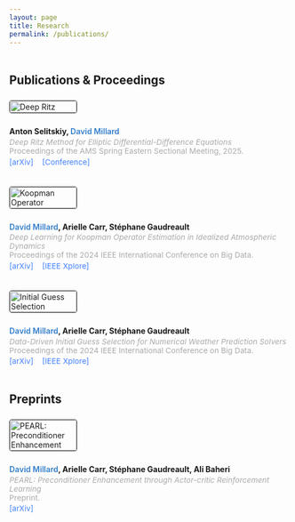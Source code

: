 ```yaml
---
layout: page
title: Research
permalink: /publications/
---
```


<style>
  .pub-entry-flex {
    display: flex;
    flex-wrap: wrap;
    align-items: flex-start;
    gap: 24px;
    margin-bottom: 36px;
  }
  .pub-image {
  flex: 0 0 auto;
  width: 100%;
  max-width: 120px;
  height: auto;
  object-fit: cover;
  border: 1px solid #2a2a2a;
  border-radius: 4px;
  box-shadow: 0 1px 2px rgba(0, 0, 0, 0.1);
}
  .pub-details {
    flex: 1 1 400px;
    min-width: 0;
  }
  .pub-details strong {
  color: #337ecc;
  font-weight: 600;
}
  .pub-title {
    font-weight: bold;
    margin: 0 0 0.2em 0;
  }
  .pub-meta {
    font-size: 0.98em;
    color: #aaa;
    margin-bottom: 0.25em;
  }
  .pub-links {
    margin-top: 0.15em;
    font-size: 0.98em;
  }
  .pub-links a {
    margin-right: 12px;
    color: #4080ff;
    text-decoration: none;
  }
  .pub-links a:hover {
    text-decoration: underline;
  }
  @media (max-width: 600px) {
  .pub-entry-flex {
    flex-direction: row;
    gap: 16px;
    align-items: flex-start;
  }

  .pub-image {
    max-width: 200px;
  }

  .pub-details {
    flex: 1 1 auto;
  }
}
</style>

<h2 style="margin: 48px 0 24px;">Publications & Proceedings</h2>

<div class="pub-entry-flex">
  <img class="pub-image" src="{{ '/assets/images/ams2025.png' | relative_url }}" alt="Deep Ritz" />
  <div class="pub-details">
    <div class="pub-title">
      Anton Selitskiy, <strong>David Millard</strong>
    </div>
    <div class="pub-meta">
      <em>Deep Ritz Method for Elliptic Differential-Difference Equations</em><br>
      Proceedings of the AMS Spring Eastern Sectional Meeting, 2025.
    </div>
    <div class="pub-links">
      <!-- Add actual links as needed -->
      <a href="#" target="_blank">[arXiv]</a>
      <a href="https://meetings.ams.org/math/spring2025e/meetingapp.cgi/Paper/47716" target="_blank">[Conference]</a>
    </div>
  </div>
</div>

<div class="pub-entry-flex">
  <img class="pub-image" src="{{ '/assets/images/bigdata2024-1.gif' | relative_url }}" alt="Koopman Operator" />
  <div class="pub-details">
    <div class="pub-title">
      <strong>David Millard</strong>, Arielle Carr, Stéphane Gaudreault
    </div>
    <div class="pub-meta">
      <em>Deep Learning for Koopman Operator Estimation in Idealized Atmospheric Dynamics</em><br>
      Proceedings of the 2024 IEEE International Conference on Big Data.
    </div>
    <div class="pub-links">
      <a href="https://arxiv.org/abs/2409.06522" target="_blank">[arXiv]</a>
      <a href="https://www.computer.org/csdl/proceedings-article/bigdata/2024/10825166/23ykzuKFTaw" target="_blank">[IEEE Xplore]</a>
    </div>
  </div>
</div>

<div class="pub-entry-flex">
  <img class="pub-image" src="{{ '/assets/images/bigdata2024-2.gif' | relative_url }}" alt="Initial Guess Selection" />
  <div class="pub-details">
    <div class="pub-title">
      <strong>David Millard</strong>, Arielle Carr, Stéphane Gaudreault
    </div>
    <div class="pub-meta">
      <em>Data-Driven Initial Guess Selection for Numerical Weather Prediction Solvers</em><br>
      Proceedings of the 2024 IEEE International Conference on Big Data.
    </div>
    <div class="pub-links">
      <a href="#" target="_blank">[arXiv]</a>
      <a href="https://www.computer.org/csdl/proceedings-article/bigdata/2024/10825862/23yl9opa000" target="_blank">[IEEE Xplore]</a>
    </div>
  </div>
</div>


<h2 style="margin: 48px 0 24px;">Preprints</h2>

<div class="pub-entry-flex">
  <img class="pub-image" src="{{ '/assets/images/pearl2025.png' | relative_url }}" alt="PEARL: Preconditioner Enhancement" />
  <div class="pub-details">
    <div class="pub-title">
      <strong>David Millard</strong>, Arielle Carr, Stéphane Gaudreault, Ali Baheri
    </div>
    <div class="pub-meta">
      <em>PEARL: Preconditioner Enhancement through Actor-critic Reinforcement Learning</em><br>
      Preprint.
    </div>
    <div class="pub-links">
      <a href="https://arxiv.org/abs/2501.10750" target="_blank">[arXiv]</a>
    </div>
  </div>
</div>
